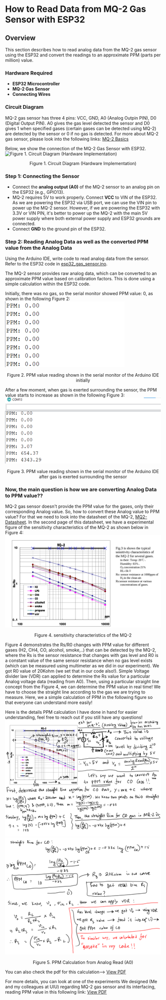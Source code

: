 # How to Read Data from MQ-2 Gas Sensor with ESP32

## Overview
This section describes how to read analog data from the MQ-2 gas sensor using the ESP32 and convert the readings to an approximate PPM (parts per million) value.

### Hardware Required
- **ESP32 Microcontroller**
- **MQ-2 Gas Sensor**
- **Connecting Wires**

### Circuit Diagram
MQ-2 gas sensor has three 4 pins: VCC, GND, A0 (Analog Outpin PIN), D0 (Digital Output PIN). A0 gives the gas level detected the sensor and D0 gives 1 when specified gases (certain gases can be detected using MQ-2) are detected by the sensor or 0 if no gas is detected. For more about MQ-2 gas sensor, please look into the following links:
[MQ-2 Basics](https://lastminuteengineers.com/mq2-gas-senser-arduino-tutorial/)

Below, we show the connection of the MQ-2 Gas Sensor with ESP32.
![Figure 1. Circuit Diagram (Hardware Implementation)](../images/circuit_img/hardware_implemented_img.jpg)
<br>
<figcaption style="text-align: center;">Figure 1. Circuit Diagram (Hardware Implementation)</figcaption>

### Step 1: Connecting the Sensor
- Connect the **analog output (A0)** of the MQ-2 sensor to an analog pin on the ESP32 (e.g., GPIO13).
- MQ-2 requires 5V to work properly. Connect **VCC** to VIN of the ESP32. As we are powering the ESP32 via USB port, we can use the VIN pin to power up the MQ-2 sensor.
  However, if we are powering the ESP32 with 3.3V or VIN PIN, it's better to power up the MQ-2 with the main 5V power supply where both external power supply and ESP32 grounds are connected.
- Connect **GND** to the ground pin of the ESP32.

### Step 2: Reading Analog Data as well as the converted PPM value from the Analog Data
Using the Arduino IDE, write code to read analog data from the sensor. Refer to the ESP32 code in [esp32_gas_sensor.ino](../code/esp32code-arduino-ide/esp32_gas_sensor.ino).

The MQ-2 sensor provides raw analog data, which can be converted to an approximate PPM value based on calibration factors. This is done using a simple calculation within the ESP32 code.

Initially, there was no gas, so the serial monitor showed PPM value: 0, as shown in the following Figure 2:
![Figure 2. PPM value reading shown in the serial monitor of the Arduino IDE initially](../images/ppm_reading/ss1.png)
<br>
<figcaption style="text-align: center;">Figure 2. PPM value reading shown in the serial monitor of the Arduino IDE initially</figcaption>

After a few moment, when gas is exerted surrounding the sensor, the PPM value starts to increase as shown in the following Figure 3:
![Figure 3. PPM value reading shown in the serial monitor of the Arduino IDE after gas is exerted surrounding the sensor](../images/ppm_reading/ss3.png)
<br>
<figcaption style="text-align: center;">Figure 3. PPM value reading shown in the serial monitor of the Arduino IDE after gas is exerted surrounding the sensor</figcaption>

### Now, the main question is how we are converting Analog Data to PPM value??
MQ-2 gas sensor doesn't provide the PPM value for the gases, only their corresponding Analog value. So, how to convert these Analog value to PPM value? For that we need to look into the datasheet of the MQ-2, [MQ2-Datasheet](https://www.mouser.com/datasheet/2/321/605-00008-MQ-2-Datasheet-370464.pdf). In the second page of this datasheet, we have a experimental figure of the sensitivity characteristics of the MQ-2 as shown below in Figure 4:
![Figure 4. sensitivity characteristics of the MQ-2](../images/ppm_reading/mq2_datasheet.png)
<br>
<figcaption style="text-align: center;">Figure 4. sensitivity characteristics of the MQ-2</figcaption>

Figure 4 demonstrates the Rs/R0 changes with PPM value for different gases (H2, CH4, CO, alcohol, smoke,..) that can be detected by the MQ-2, where the Rs is the sensor resistance that changes with gas level and R0 is a constant value of the same sensor resistance when no gas level exists (which can be measured using multimeter as we did in our experiment). We got R0 value of 20Kohm (we set that in our code also!). Simple Voltage divider law (VDR) can applied to determine the Rs value for a particular Analog voltage data (reading from A0). Then, using a particular straight line concept from the Figure 4, we can determine the PPM value in real time! We have to choose the straight line according to the gas we are trying to measure. Here, we a simple calculation of PPM in the following figure so that everyone can understand more easily!

Here is the details PPM calculation I have done in hand for easier understanding, feel free to reach out if you still have any questions!
![Figure 5a. PPM Calculation from Analog Read (A0)](../images/ppm_reading/ppm_calculation1.png)
![Figure 5a. PPM Calculation from Analog Read (A0)](../images/ppm_reading/ppm_calculation2.png)
<br>
<figcaption style="text-align: center;">Figure 5. PPM Calculation from Analog Read (A0)</figcaption>

You can also check the pdf for this calculation--> [View PDF](ppm_calculation_details.pdf)

For more details, you can look at one of the experiments We designed (Me and my colleagues at UIU) regarding MQ-2 gas sensor and its interfacing, reading PPM value in this following link: [View PDF](Exp1_MQ2.pdf)